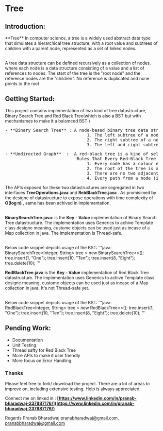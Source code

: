 # Tree

## Introduction:

<p>**Tree** In computer science, a tree is a widely used abstract data type that simulates a hierarchical tree structure, with a root value and subtrees of children with a parent node, represented as a set of linked nodes.<br><br>

A tree data structure can be defined recursively as a collection of nodes, where each node is a data structure consisting of a value and a list of references to nodes. The start of the tree is the "root node" and the reference nodes are the "children". No reference is duplicated and none points to the root</p>

## Getting Started:
<p>This project contains implementation of two kind of tree datastructure, Binary Search Tree and Red Black Tree(which is also a BST but with mechanismes to make it a balamced BST ) <br>
<pre>- **Binary Search Tree** : A node-based binary tree data structure which has the following properties:
								1. The left subtree of a node contains only nodes with keys lesser than the node’s key.
								2. The right subtree of a node contains only nodes with keys greater than the node’s key.
								3. The left and right subtree each must also be a binary search tree.</pre>
<pre>- **Undirected Graph**  :  A red-black tree is a kind of self-balancing binary search tree where each node has an extra bit, and that bit is often interpreted as the colour
							Rules That Every Red-Black Tree Follows: 
								1. Every node has a colour either red or black.
								2. The root of the tree is always black.
								3. There are no two adjacent red nodes (A red node cannot have a red parent or red child).
								4. Every path from a node (including root) to any of its descendants NULL nodes has the same number of black nodes.</pre>

The APIs exposed for these two datastructures are segregated in two interfaces __TreeOperations.java__ and __RebBlackTree.java__ . As promisimed by the designe of datastructure to expose operations with time complexity of **O(log n)** , same has been achived in implementation.<br><br>

**BinarySearchTree.java**: is the __Key - Value__ implementation of Binary Search Tree datastructure. The implementation uses Generics to achive Template class designe meaning, custome objects can be used just as incase of a Map collection in java. The implementation is Thread-safe.<br><br>

Below code snippet depicts usage of the BST:
'''java:
BinarySearchTree<Integer, String> tree = new BinarySearchTree<>();
		tree.insert(1, "One");
		tree.insert(10, "Ten");
		tree.insert(8, "Eight");
		tree.delete(10);
'''
</p>

**RedBlackTree.java**  is the __Key - Value__ implementation of Red Black Tree datastructure. The implementation uses Generics to achive Template class designe meaning, custome objects can be used just as incase of a Map collection in java. It's not Thread-safe yet.<br><br>

Below code snippet depicts usage of the BST:
'''java:
RedBlackTree<Integer, String> tree = new RedBlackTree<>();
		tree.insert(1, "One");
		tree.insert(10, "Ten");
		tree.insert(8, "Eight");
		tree.delete(10);
'''
</p>

## Pending Work:
- Documentation
- Unit Testing
- Thread safty for Red Black Tree
- More APIs to make it user friendly
- More focus on Error Handling

### Thanks
Please feel free to fork/ download the project. There are a lot of areas to improve on, including extensive testing. Help is always appreciated

Connect me on linked in : **[https://www.linkedin.com/in/pranab-bharadwaj-237887176/](https://www.linkedin.com/in/pranab-bharadwaj-237887176/)**

Regards
Pranab Bharadwaj
pranabharadwaj@gmail.com,
pranabbharadwaj@gmail.com
